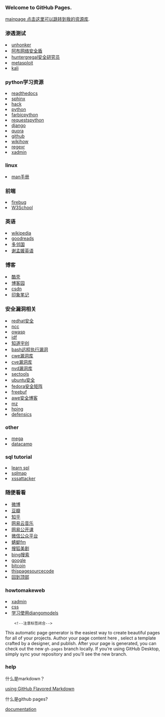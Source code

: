 ### Welcome to GitHub Pages.

[mainpage 点击这里可以跳转到我的资源库](mainpage.html).

  <h3>渗透测试</h3>
			  <li><a href="https://www.unhonker.com/">unhonker</a></li>
			  <li><a href="http://sshack.blog.51cto.com/">阿布网络安全盾</a></li>
			  <li><a href="https://github.com/huntergregal/mimipenguin" target="blank">huntergregal安全研究员</a></li>
			  <li><a href="https://www.metasploit.com/" target="_blank">metasploit</a></li>
			  <li><a href="https://www.kali.org/">kali</a></li>
	<h3>python学习资源</h3>
			  <li><a href="https://readthedocs.org/">readthedocs</a></li>
			  <li><a href="http://www.sphinx-doc.org/en/stable/">sphinx</a></li>
			  <li><a href="http://www.hackingarticles.in/">hack</a></li>
	<!--自己后台输入网页链接和名称，我最后想实现能够在前端实现自定义的-->
	<!--可以考虑表格的形式展现-->
	<!--<p>如果把链接的 target 属性设置为 "_blank"，该链接会在新窗口中打开</p>-->
	<li><a href="https://www.python.org/" target="_blank">python</a></li>
	<li><a href="http://www.fabfile.org/" target="_blank">farbicpython</a></li>
	<li><a href="http://docs.python-requests.org/en/latest/" target="_blank">requestspython</a></li>
	<li><a href="https://www.djangoproject.com/" target="_blank">django</a></li>
	<li><a href="https://www.quora.com/" target="_blank">quora</a></li>
	<li><a href="https://github.com/" target="_blank">github</a></li>
	<li><a href="http://www.wikihow.com/Main-Page" target="_blank">wikihow</a></li>
	<li><a href="http://www.regexr.com/" target="_blank">regexr</a></li>
	<li><a href="http://sshwsfc.github.io/xadmin/" target="_blank">xadmin</a></li>
	<h3>linux</h3>
	<li><a href="https://linux.die.net/" target="_blank">man手册</a></li>
			  <h3>前端</h3>
	<li><a href="http://getfirebug.com" target="_blank"> firebug </a> </li>
	<li><a href="http://www.w3school.com.cn" target="_blank"> W3School</a></li>
	<h3>英语</h3>
	<li><a href="https://en.wikipedia.org/wiki/Main_Page" target="_blank">wikipedia</a></li>
	<li><a href="https://www.goodreads.com/" target="_blank">goodreads</a></li>
	<li><a href="http://www.duolingo.cn/" target="_blank">多邻国</a></li>
	<li><a href="http://xiemengyuan.cn/" target="_blank">谢孟媛英语</a></li>
	<h3>博客</h3>
	<li><a href="http://coolshell.cn/articles/17583.html" target="_blank">酷壳</a></li> 
	<li><a href="http://www.cnblogs.com/" target="_blank">博客园</a></li>
	<li><a href="http://blog.csdn.net/lineuman" target="_blank">csdn</a></li>
	<li><a href="https://www.yinxiang.com/" target="_blank">印象笔记</a></li>
	<h3>安全漏洞相关</h3>
	<li><a href="https://access.redhat.com/documentation/zh-CN/Red_Hat_Enterprise_Linux/7/html/Security_Guide/chap-Overview_of_Security_Topics.html#sec-What_is_Computer_Security">redhat安全</a></li>
	<li><a href="https://github.com/nccgroup">ncc</a></li>
	<li><a href="https://www.owasp.org/index.php/Main_Page">owasp</a></li>
	<li><a href="http://ctf.idf.cn">idf</a></li>	
	<li><a href="http://blog.knownsec.com/" target="_blank">知道宇创</a></li>
  <li><a href="http://sec.chinabyte.com/196/13092196.shtml">bash远程执行漏洞</a></li>			 
	<li><a href="http://cwe.mitre.org/data/index.html#review" target="_blank">cwe漏洞库</a></li>
	<li><a href="http://cve.mitre.org/" target="_blank">cve漏洞库</a></li>
	<li><a href="https://nvd.nist.gov/" target="_blank">nvd漏洞库</a></li>
	<li><a href="http://sectools.org/" target="_blank">sectools</a></li>
	<li><a href="https://wiki.ubuntu.com/Security/Features" target="_blank">ubuntu安全</a></li>
	<li><a href="http://fedoraproject.org/wiki/Security_Features_Matrix" target="_blank">fedora安全矩阵</a></li>
	<li><a href="http://www.freebuf.com/" >freebuf</a></li>
	<li><a href="http://www.awe.com/mark/">awe安全博客</a></li>	
	<li><a href="http://www.perihel.at/sec/mz/">mz</a></li>
	<li><a href="http://hping.org/">hping</a></li>
  <li><a href="http://www.codenomicon.com/products/defensics/">defensics</a></li>
	<h3>other</h3>
	<li><a href="https://mega.nz/#about" target="_blank">mega</a></li>
	<li><a href="https://www.datacamp.com/" target="_blank">datacamp</a></li>
	<h3>sql tutorial</h3>
	<li><a href="http://www.dofactory.com/sql/tutorial">learn spl</a></li>
	<li><a href="http://sqlmap.org" target="_blank">sqlmap</a></li>
	<li><a href="http://helpagesl.org/htmlpurifier/smoketests/xssAttacks.php">xssattacker</a></li>
	<h3>随便看看</h3>
	<li><a href="http://weibo.com" target="_blank">微博</a></li>
	<li><a href="https://www.douban.com/" target="_blank">豆瓣</a></li>
	<li><a href="https://www.zhihu.com/" target="_blank">知乎</a></li>
	<li><a href="http://music.163.com/" target="_blank">网易云音乐</a></li>
	<li><a href="http://open.163.com/" target="_blank">网易公开课</a></li>
	<li><a href="https://mp.weixin.qq.com/" >微信公众平台</a></li>
	<li><a href="http://www.qingting.fm/#/home" target="_blank">蜻蜓fm</a></li>
	<li><a href=" http://tv.sohu.com/drama/us/" target="_blank">搜狐美剧</a></li>
	<li><a href="http://global.bing.com/" target="_blank">bing搜索</a></li>
			  <li><a href="https://www.google.com/" target="_blank">google</a></li>
			  <li><a href="https://bitcoin.org/en/getting-started" target="_blank">bitcoin</a></li>
	<li><a href="https://github.com/lineuman/mainpage/blob/gh-pages/index.html" >thispagesourcecode</a></li>
	<li><a href="#" >回到顶部</a></li>
					  <h3>howtomakeweb</h3>
		   <li><a href="https://xadmin.readthedocs.io/en/latest/quickstart.html" target="_blank"> xadmin</a></li>
			  <li><a href="http://www.w3school.com.cn/css/index.asp" target="_blank">css</a></li>
			  <li><a href="https://docs.djangoproject.com/en/dev/topics/db/models/" target="_blank">学习使用djangomodels</a></li>
			 
		<!--注意标签闭合-->


This automatic page generator is the easiest way to create beautiful pages for all of your projects. Author your page content here , select a template crafted by a designer, and publish. After your page is generated, you can check out the new `gh-pages` branch locally. If you’re using GitHub Desktop, simply sync your repository and you’ll see the new branch.

### help
什么是markdown？

[using GitHub Flavored Markdown](https://guides.github.com/features/mastering-markdown/)

什么是github pages?

[documentation](https://help.github.com/pages) 

